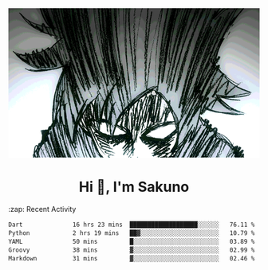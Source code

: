 <body>
<h1 align="center"></h1>
<br>
<div align="center">
<img width="auto" height="300" src="Img/mobFreakoutLonger.gif"/>
</div>
</div>
<h1 align="center">Hi 👋, I'm Sakuno</h1>
:zap: Recent Activity

<!--START_SECTION:waka-->

```txt
Dart              16 hrs 23 mins  ███████████████████░░░░░░   76.11 %
Python            2 hrs 19 mins   ██▓░░░░░░░░░░░░░░░░░░░░░░   10.79 %
YAML              50 mins         █░░░░░░░░░░░░░░░░░░░░░░░░   03.89 %
Groovy            38 mins         ▓░░░░░░░░░░░░░░░░░░░░░░░░   02.99 %
Markdown          31 mins         ▓░░░░░░░░░░░░░░░░░░░░░░░░   02.46 %
```

<!--END_SECTION:waka-->
